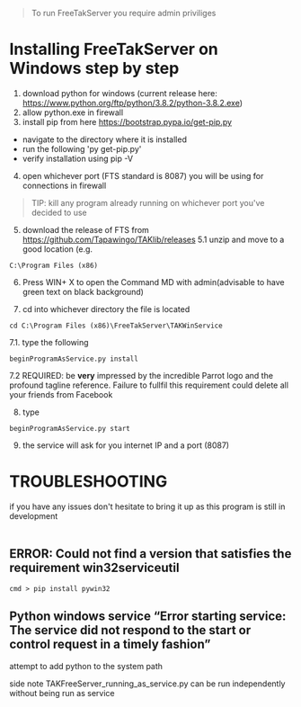 > To run FreeTakServer you require admin priviliges

# Installing FreeTakServer on Windows step by step
1. download python for windows 
 (current release  here:  https://www.python.org/ftp/python/3.8.2/python-3.8.2.exe)
2. allow python.exe in firewall
3. install pip from here https://bootstrap.pypa.io/get-pip.py
  * navigate to the directory where it is installed
  * run the following 'py get-pip.py'
  * verify installation using pip -V
4. open whichever port (FTS standard is 8087) you will be using for connections in firewall
 > TIP: kill any program already running on whichever port you've decided to use

5. download the release of FTS from https://github.com/Tapawingo/TAKlib/releases
 5.1 unzip and move to a good location (e.g. 
 ```
 C:\Program Files (x86)
 ```
6.   Press WIN+ X to open the  Command MD with admin(advisable to have green text on black background)

7. cd into whichever directory the file is located 
 ```
 cd C:\Program Files (x86)\FreeTakServer\TAKWinService
 ```

7.1. type the following 
```
beginProgramAsService.py install
```
7.2 REQUIRED: be **very** impressed by the incredible Parrot logo and the profound tagline reference. Failure to fullfil this requirement could delete all your friends from Facebook

8. type 
```
beginProgramAsService.py start
```
9. the service will ask for you internet IP  and a port (8087)

# TROUBLESHOOTING

if you have any issues don't hesitate to bring it up as this program is still in development
<br><br>

## ERROR: Could not find a version that satisfies the requirement win32serviceutil
```
cmd > pip install pywin32
```
## Python windows service “Error starting service: The service did not respond to the start or control request in a timely fashion”
attempt to add python to the system path

>
side note TAKFreeServer_running_as_service.py can be run independently without being run as service 
